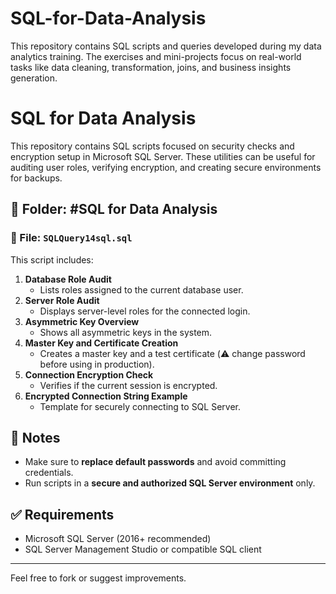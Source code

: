 # SQL-for-Data-Analysis
This repository contains SQL scripts and queries developed during my data analytics training. The exercises and mini-projects focus on real-world tasks like data cleaning, transformation, joins, and business insights generation.
# SQL for Data Analysis

This repository contains SQL scripts focused on security checks and encryption setup in Microsoft SQL Server. These utilities can be useful for auditing user roles, verifying encryption, and creating secure environments for backups.

## 📁 Folder: #SQL for Data Analysis

### 🔐 File: `SQLQuery14sql.sql`

This script includes:

1. **Database Role Audit**
   - Lists roles assigned to the current database user.
2. **Server Role Audit**
   - Displays server-level roles for the connected login.
3. **Asymmetric Key Overview**
   - Shows all asymmetric keys in the system.
4. **Master Key and Certificate Creation**
   - Creates a master key and a test certificate (⚠️ change password before using in production).
5. **Connection Encryption Check**
   - Verifies if the current session is encrypted.
6. **Encrypted Connection String Example**
   - Template for securely connecting to SQL Server.

## 🚧 Notes

- Make sure to **replace default passwords** and avoid committing credentials.
- Run scripts in a **secure and authorized SQL Server environment** only.

## ✅ Requirements

- Microsoft SQL Server (2016+ recommended)
- SQL Server Management Studio or compatible SQL client

---

Feel free to fork or suggest improvements.
